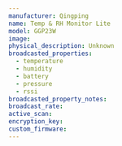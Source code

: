 ```yaml
---
manufacturer: Qingping
name: Temp & RH Monitor Lite
model: GGP23W
image:
physical_description: Unknown
broadcasted_properties:
  - temperature
  - humidity
  - battery
  - pressure
  - rssi
broadcasted_property_notes:
broadcast_rate:
active_scan:
encryption_key:
custom_firmware:
---
```

